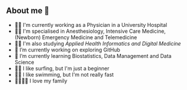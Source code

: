 ## About me 🤙

- 👨‍⚕ I'm currently working as a Physician in a University Hospital
- 🙋‍♂️ I'm specialised in Anesthesiology, Intensive Care Medicine, (Newborn) Emergency Medicine and Telemedicine
- 🙇‍♂️ I'm also studying *Applied Health Informatics and Digital Medicine*
- 🔭 I’m currently working on exploring GitHub
- 🌱 I’m currently learning Biostatistics, Data Management and Data Science
- 🏄‍♂️ I like surfing, but I'm just a beginner
- 🏊‍♂️ I like swimming, but I'm not really fast
- 👨‍👩‍👦‍👦 I love my family

<!--
**howilms/howilms** is a ✨ _special_ ✨ repository because its `README.md` (this file) appears on your GitHub profile.

Here are some ideas to get you started:

- 👯 I’m looking to collaborate on ...
- 🤔 I’m looking for help with ...
- 💬 Ask me about ...
- 📫 How to reach me: ...
- 😄 Pronouns: ...
- ⚡ Fun fact: ...
-->
